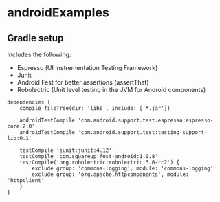 # androidExamples


## Gradle setup
Includes the following: 
- Espresso (UI Instrementation Testing Framework)
- Junit 
- Android Fest for better assertions (assertThat)
- Robolectric (Unit level testing in the JVM for Android components)

```
dependencies {
    compile fileTree(dir: 'libs', include: ['*.jar'])
    
    androidTestCompile 'com.android.support.test.espresso:espresso-core:2.0'
    androidTestCompile 'com.android.support.test:testing-support-lib:0.1'

    testCompile 'junit:junit:4.12'
    testCompile 'com.squareup:fest-android:1.0.8'
    testCompile('org.robolectric:robolectric:3.0-rc2') {
        exclude group: 'commons-logging', module: 'commons-logging'
        exclude group: 'org.apache.httpcomponents', module: 'httpclient'
    }
}
```
